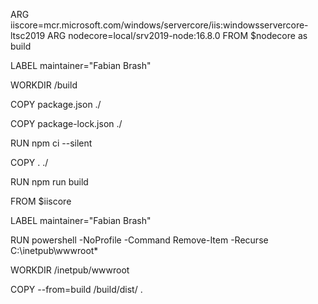 ARG iiscore=mcr.microsoft.com/windows/servercore/iis:windowsservercore-ltsc2019
ARG nodecore=local/srv2019-node:16.8.0
FROM $nodecore as build

LABEL maintainer="Fabian Brash"

WORKDIR /build

COPY package.json ./

COPY package-lock.json ./

RUN npm ci --silent

COPY . ./

RUN npm run build

FROM $iiscore 

LABEL maintainer="Fabian Brash"

RUN powershell -NoProfile -Command Remove-Item -Recurse C:\inetpub\wwwroot\*

WORKDIR /inetpub/wwwroot

COPY --from=build /build/dist/ .
